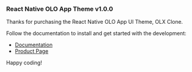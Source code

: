 
### React Native OLO App Theme v1.0.0

Thanks for purchasing the React Native OLO App UI Theme, OLX Clone.

Follow the documentation to install and get started with the development:

* [Documentation](https://listing-nb.gitbook.io/olo/)
* [Product Page](https://market.nativebase.io/view/react-native-olo-app-theme)

Happy coding!